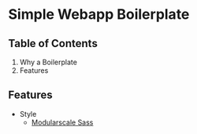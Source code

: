 # Simple Webapp Boilerplate

## Table of Contents
1. Why a Boilerplate
2. Features

## Features
- Style
    - [Modularscale Sass](https://github.com/modularscale/modularscale-sass)